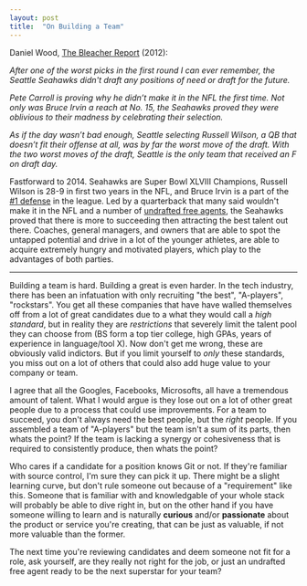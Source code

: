 ```yaml
---
layout: post
title:  "On Building a Team"
---
```


Daniel Wood, [The Bleacher Report](http://bleacherreport.com/articles/1165320-2012-nfl-draft-grades-power-ranking-teams-that-failed-on-draft-day) (2012):

*After one of the worst picks in the first round I can ever remember, the Seattle Seahawks didn't draft any positions of need or draft for the future.*

*Pete Carroll is proving why he didn’t make it in the NFL the first time. Not only was Bruce Irvin a reach at No. 15, the Seahawks proved they were oblivious to their madness by celebrating their selection.*

*As if the day wasn’t bad enough, Seattle selecting Russell Wilson, a QB that doesn’t fit their offense at all, was by far the worst move of the draft. With the two worst moves of the draft, Seattle is the only team that received an F on draft day.*

Fastforward to 2014. Seahawks are Super Bowl XLVIII Champions, Russell Wilson is 28-9 in first two years in the NFL, and Bruce Irvin is a part of the [#1 defense](http://espn.go.com/nfl/statistics/team/_/stat/total/position/defense) in the league. Led by a quarterback that many said wouldn't make it in the NFL and a number of [undrafted free agents](http://en.wikipedia.org/wiki/Undrafted_free_agent#Undrafted_free_agent), the Seahawks proved that there is more to succeeding then attracting the best talent out there. Coaches, general managers, and owners that are able to spot the untapped potential and drive in a lot of the younger athletes, are able to acquire extremely hungry and motivated players, which play to the advantages of both parties. 

---

Building a team is hard. Building a great is even harder. In the tech industry, there has been an infatuation with only recruiting "the best", "A-players", "rockstars". You get all these companies that have have walled themselves off from a lot of great candidates due to a what they would call a *high standard*, but in reality they are *restrictions* that severely limit the talent pool they can choose from (BS form a top tier college, high GPAs, years of experience in language/tool X). Now don't get me wrong, these are obviously valid indictors. But if you limit yourself to *only* these standards, you miss out on a lot of others that could also add huge value to your company or team. 

I agree that all the Googles, Facebooks, Microsofts, all have a tremendous amount of talent. What I would argue is they lose out on a lot of other great people due to a process that could use improvements. For a team to succeed, you don't always need the best people, but the *right* people. If you assembled a team of "A-players" but the team isn't a sum of its parts, then whats the point? If the team is lacking a synergy or cohesiveness that is required to consistently produce, then whats the point? 

Who cares if a candidate for a position knows Git or not. If they're familiar with source control, I'm sure they can pick it up. There might be a slight learning curve, but don't rule someone out because of a "requirement" like this. Someone that is familiar with and knowledgable of your whole stack will probably be able to dive right in, but on the other hand if you have someone willing to learn and is naturally **curious** and/or **passionate** about the product or service you're creating, that can be just as valuable, if not more valuable than the former.

The next time you're reviewing candidates and deem someone not fit for a role, ask yourself, are they really not right for the job, or just an undrafted free agent ready to be the next superstar for your team?